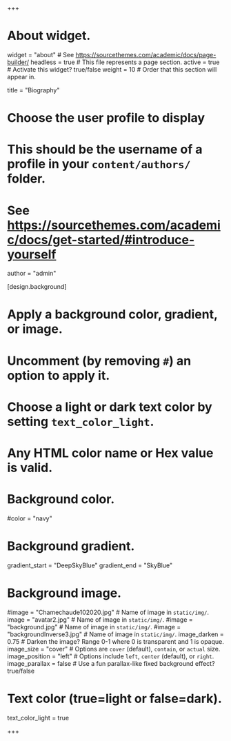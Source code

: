 +++
# About widget.
widget = "about"  # See https://sourcethemes.com/academic/docs/page-builder/
headless = true  # This file represents a page section.
active = true  # Activate this widget? true/false
weight = 10  # Order that this section will appear in.

title = "Biography"

# Choose the user profile to display
# This should be the username of a profile in your `content/authors/` folder.
# See https://sourcethemes.com/academic/docs/get-started/#introduce-yourself
author = "admin"

[design.background]
  # Apply a background color, gradient, or image.
  #   Uncomment (by removing `#`) an option to apply it.
  #   Choose a light or dark text color by setting `text_color_light`.
  #   Any HTML color name or Hex value is valid.
    
  # Background color.
  #color = "navy"
  
  # Background gradient.
  gradient_start = "DeepSkyBlue"
  gradient_end = "SkyBlue"
    
  # Background image.
  #image = "Chamechaude102020.jpg"  # Name of image in `static/img/`.
  image = "avatar2.jpg"  # Name of image in `static/img/`.
  #image = "background.jpg"  # Name of image in `static/img/`.
  #image = "backgroundInverse3.jpg"  # Name of image in `static/img/`.
  image_darken = 0.75  # Darken the image? Range 0-1 where 0 is transparent and 1 is opaque.
  image_size = "cover"  #  Options are `cover` (default), `contain`, or `actual` size.
  image_position = "left"  # Options include `left`, `center` (default), or `right`.
  image_parallax = false    # Use a fun parallax-like fixed background effect? true/false

  # Text color (true=light or false=dark).
   text_color_light = true  
  
+++
